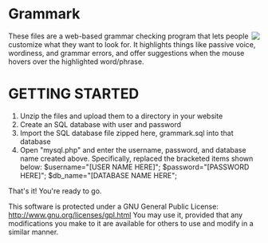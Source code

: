 Grammark
========
<img src="https://github.com/markfullmer/grammark/blob/master/img/screenshot1.png" align="right" />
These files are a web-based grammar checking program that lets people customize what they want to look for. It highlights things like passive voice, wordiness, and grammar errors, and offer suggestions when the mouse hovers over the highlighted word/phrase.

GETTING STARTED
===============
1. Unzip the files and upload them to a directory in your website
2. Create an SQL database with user and password
3. Import the SQL database file zipped here, grammark.sql into that database
3. Open "mysql.php" and enter the username, password, and database name created above. Specifically, replaced the bracketed items shown below:
 $username="[USER NAME HERE]";
 $password="[PASSWORD HERE]";
 $db_name="[DATABASE NAME HERE"; 
 
That's it! You're ready to go.

This software is protected under a GNU General Public License: http://www.gnu.org/licenses/gpl.html
You may use it, provided that any modifications you make to it are available for others to use and modify in a similar manner. 